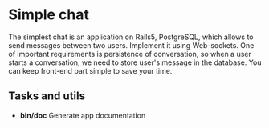 # Simple chat

The simplest chat is an application on Rails5, PostgreSQL, which
allows to send messages between two users. Implement it using
Web-sockets. One of important requirements is persistence of
conversation, so when a user starts a conversation, we need to store
user's message in the database. You can keep front-end part simple to
save your time.

## Tasks and utils

* __bin/doc__ Generate app documentation

